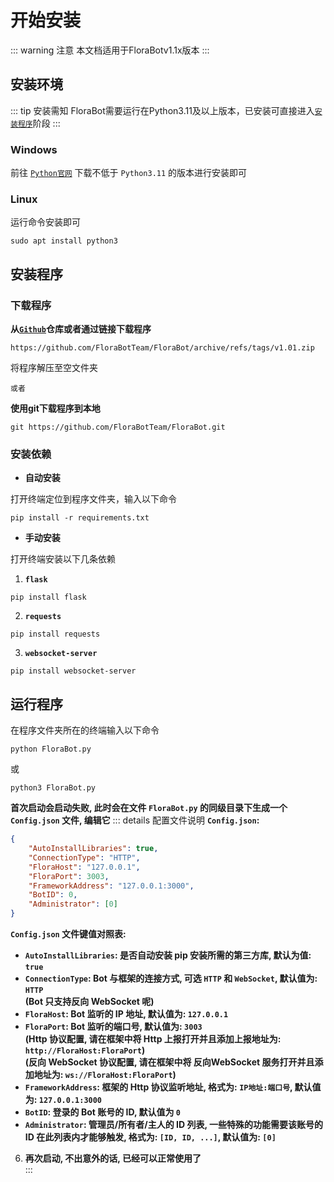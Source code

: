 # 开始安装
::: warning 注意
本文档适用于FloraBotv1.1x版本
:::

## 安装环境
::: tip 安装需知
FloraBot需要运行在Python3.11及以上版本，已安装可直接进入[`安装程序`](#安装程序)阶段
:::
### Windows
前往 [`Python官网`](https://www.python.org/downloads) 下载不低于 `Python3.11` 的版本进行安装即可
### Linux
运行命令安装即可
```Shell
sudo apt install python3
```

## 安装程序
### 下载程序
**从[`Github`](https://github.com/FloraBotTeam/FloraBot)仓库或者通过链接下载程序**
```link
https://github.com/FloraBotTeam/FloraBot/archive/refs/tags/v1.01.zip
```
将程序解压至空文件夹

`或者`

**使用git下载程序到本地**
```Shell
git https://github.com/FloraBotTeam/FloraBot.git
```

### 安装依赖
* **自动安装**

打开终端定位到程序文件夹，输入以下命令
```Shell
pip install -r requirements.txt
```
* **手动安装**

打开终端安装以下几条依赖
1. **`flask`**
```Shell
pip install flask
```
2. **`requests`**
```Shell
pip install requests
```
3. **`websocket-server`**
```Shell
pip install websocket-server
```
## 运行程序
在程序文件夹所在的终端输入以下命令
```Shell
python FloraBot.py
```
或
```Shell
python3 FloraBot.py
```
**首次启动会启动失败, 此时会在文件 `FloraBot.py` 的同级目录下生成一个 `Config.json` 文件, 编辑它** 
::: details 配置文件说明
**`Config.json`:**  
```Json
{
    "AutoInstallLibraries": true,
    "ConnectionType": "HTTP",
    "FloraHost": "127.0.0.1",
    "FloraPort": 3003,
    "FrameworkAddress": "127.0.0.1:3000",
    "BotID": 0,
    "Administrator": [0]
}
```
**`Config.json` 文件键值对照表:**  
* **`AutoInstallLibraries`: 是否自动安装 pip 安装所需的第三方库, 默认为值: `true`**  
* **`ConnectionType`: Bot 与框架的连接方式, 可选 `HTTP` 和 `WebSocket`, 默认值为: `HTTP`**  
**(Bot 只支持反向 WebSocket 呢)**  
* **`FloraHost`: Bot 监听的 IP 地址, 默认值为: `127.0.0.1`**  
* **`FloraPort`: Bot 监听的端口号, 默认值为: `3003`**  
**(Http 协议配置, 请在框架中将 Http 上报打开并且添加上报地址为: `http://FloraHost:FloraPort`)**  
**(反向 WebSocket 协议配置, 请在框架中将 反向WebSocket 服务打开并且添加地址为: `ws://FloraHost:FloraPort`)**  
* **`FrameworkAddress`: 框架的 Http 协议监听地址, 格式为: `IP地址:端口号`, 默认值为: `127.0.0.1:3000`**  
* **`BotID`: 登录的 Bot 账号的 ID, 默认值为 `0`**  
* **`Administrator`: 管理员/所有者/主人的 ID 列表, 一些特殊的功能需要该账号的 ID 在此列表内才能够触发, 格式为: `[ID, ID, ...]`, 默认值为: `[0]`**  
6. **再次启动, 不出意外的话, 已经可以正常使用了**  
:::
